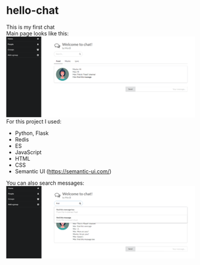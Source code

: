 # hello-chat
This is my first chat  
Main page looks like this:  
![alt text](https://github.com/bomor/hello-chat/blob/master/static/images/Main_page1.png)  
For this project I used:  
* Python, Flask
* Redis
* ES
* JavaScript
* HTML
* CSS
* Semantic UI (https://semantic-ui.com/)  
  
You can also search messages:
![alt text](https://github.com/bomor/hello-chat/blob/master/static/images/Main_page2.png)
